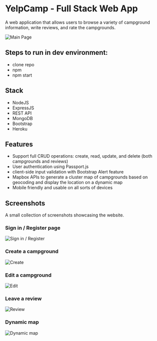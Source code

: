 # YelpCamp - Full Stack Web App
A web application that allows users to browse a variety of campground information, write reviews, and rate the campgrounds.

![Main Page](https://user-images.githubusercontent.com/92637601/195693981-b20fefb6-e9b9-473e-aec8-10e52ea5bf95.png)

## Steps to run in dev environment:

- clone repo
- npm
- npm start

## Stack
- NodeJS
- ExpressJS
- REST API
- MongoDB
- Bootstrap
- Heroku

## Features
- Support full CRUD operations: create, read, update, and delete (both campgrounds and reviews)
- User authentication using Passport.js
- client-side input validation with Bootstrap Alert feature
- Mapbox APIs to generate a cluster map of campgrounds based on geocoding and display the location on a dynamic map
- Mobile friendly and usable on all sorts of devices

## Screenshots
A small collection of screenshots showcasing the website.

### Sign in / Register page
![Sign in / Register](https://user-images.githubusercontent.com/92637601/195696451-0d99866f-e3ec-4a48-a737-c3c2be891c74.png)

### Create a campground
![Create](https://user-images.githubusercontent.com/92637601/195696631-0cf54f7e-c407-45c1-ac10-c4138ab0690b.png)

### Edit a campground
![Edit](https://user-images.githubusercontent.com/92637601/195696680-b1426a70-6afe-433d-b459-60adcb578263.png)

### Leave a review
![Review](https://user-images.githubusercontent.com/92637601/195696765-c046cae1-a481-4d07-b269-36187fdcb6ba.png)

### Dynamic map
![Dynamic map](https://user-images.githubusercontent.com/92637601/195696918-769a18d3-24a7-43d3-83c8-d62ece76adbe.png)
